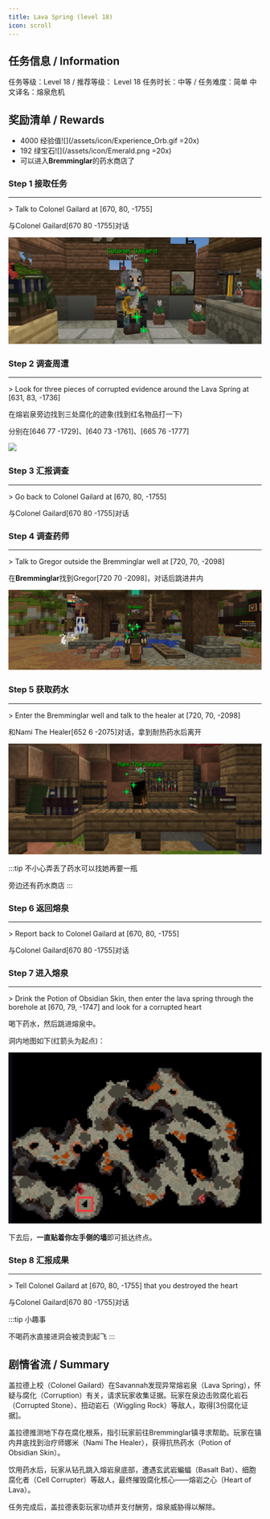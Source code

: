 ```yaml
---
title: Lava Spring (level 18)
icon: scroll
---
```


## 任务信息 / Information
任务等级：Level 18 / 推荐等级： Level 18
任务时长：中等 / 任务难度：简单
中文译名：熔泉危机


## 奖励清单 / Rewards

+ 4000 经验值![](/assets/icon/Experience_Orb.gif =20x) 
+ 192 绿宝石![](/assets/icon/Emerald.png =20x)
+ 可以进入**Bremminglar**的药水商店了

### Step 1 接取任务
---
\>  Talk to Colonel Gailard at [670, 80, -1755]

与<NPC>Colonel Gailard</NPC><CC>[670 80 -1755]</CC>对话

![](/assets/img/lv18-1.png)


### Step 2 调查周遭
---
\> Look for three pieces of corrupted evidence around the Lava Spring at [631, 83, -1736]

在熔岩泉旁边找到三处腐化的迹象(找到红名物品打一下)

分别在<CC>[646 77 -1729]</CC>、<CC>[640 73 -1761]</CC>、<CC>[665 76 -1777]</CC>

![](/assets/img/lv18-2.png)

### Step 3 汇报调查
---
\> Go back to Colonel Gailard at [670, 80, -1755]

与<NPC>Colonel Gailard</NPC><CC>[670 80 -1755]</CC>对话

### Step 4 调查药师
--- 
\> Talk to Gregor outside the Bremminglar well at [720, 70, -2098]

在**Bremminglar**找到<NPC>Gregor</NPC><CC>[720 70 -2098]</CC>，对话后跳进井内

![](/assets/img/lv18-3.png)

### Step 5 获取药水
---
\> Enter the Bremminglar well and talk to the healer at [720, 70, -2098]


和<NPC>Nami The Healer</NPC><CC>[652 6 -2075]</CC>对话，拿到耐热药水后离开

![](/assets/img/lv18-4.png)

:::tip
不小心弄丢了药水可以找她再要一瓶

旁边还有药水商店
:::

### Step 6 返回熔泉
--- 
\> Report back to Colonel Gailard at [670, 80, -1755]

与<NPC>Colonel Gailard</NPC><CC>[670 80 -1755]</CC>对话

### Step 7 进入熔泉
--- 
\> Drink the Potion of Obsidian Skin, then enter the lava spring through the borehole at [670, 79, -1747] and look for a corrupted heart

喝下药水，然后跳进熔泉中。

洞内地图如下(红箭头为起点)：

![](/assets/img/lvl18-1.jpg)

下去后，**一直贴着你左手侧的墙**即可抵达终点。


### Step 8 汇报成果
--- 
\> Tell Colonel Gailard at [670, 80, -1755] that you destroyed the heart

与<NPC>Colonel Gailard</NPC><CC>[670 80 -1755]</CC>对话









:::tip 小趣事

不喝药水直接进洞会被烫到起飞
:::
## 剧情省流 / Summary


盖拉德上校（Colonel Gailard）在Savannah发现异常熔岩泉（Lava Spring），怀疑与腐化（Corruption）有关，请求玩家收集证据。玩家在泉边击败腐化岩石（Corrupted Stone）、扭动岩石（Wiggling Rock）等敌人，取得[3份腐化证据]。

盖拉德推测地下存在腐化根系，指引玩家前往Bremminglar镇寻求帮助。玩家在镇内井底找到治疗师娜米（Nami The Healer），获得抗热药水（Potion of Obsidian Skin）。

饮用药水后，玩家从钻孔跳入熔岩泉底部，遭遇玄武岩蝙蝠（Basalt Bat）、细胞腐化者（Cell Corrupter）等敌人，最终摧毁腐化核心——熔岩之心（Heart of Lava）。

任务完成后，盖拉德表彰玩家功绩并支付酬劳，熔泉威胁得以解除。